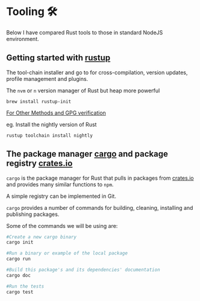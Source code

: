 # Tooling 🛠️

Below I have compared Rust tools to those in standard NodeJS environment.

## Getting started with [rustup](https://rustup.rs)

The tool-chain installer and go to for cross-compilation, version updates, profile management and plugins.

The `nvm` or `n` version manager of Rust but heap more powerful

```
brew install rustup-init
```
[For Other Methods and GPG verification](https://forge.rust-lang.org/infra/other-installation-methods.html)

eg. Install the nightly version of Rust
```
rustup toolchain install nightly
```

## The package manager [cargo](https://doc.rust-lang.org/cargo/) and package registry [crates.io](https://crates.io/)

`cargo` is the package manager for Rust that pulls in packages from [crates.io](https://crates.io/) and provides many similar functions to `npm`.

A simple registry can be implemented in Git.

`cargo` provides a number of commands for building, cleaning, installing and publishing packages.

Some of the commands we will be using are:

```python
#Create a new cargo binary
cargo init

#Run a binary or example of the local package
cargo run

#Build this package's and its dependencies' documentation
cargo doc

#Run the tests
cargo test
```